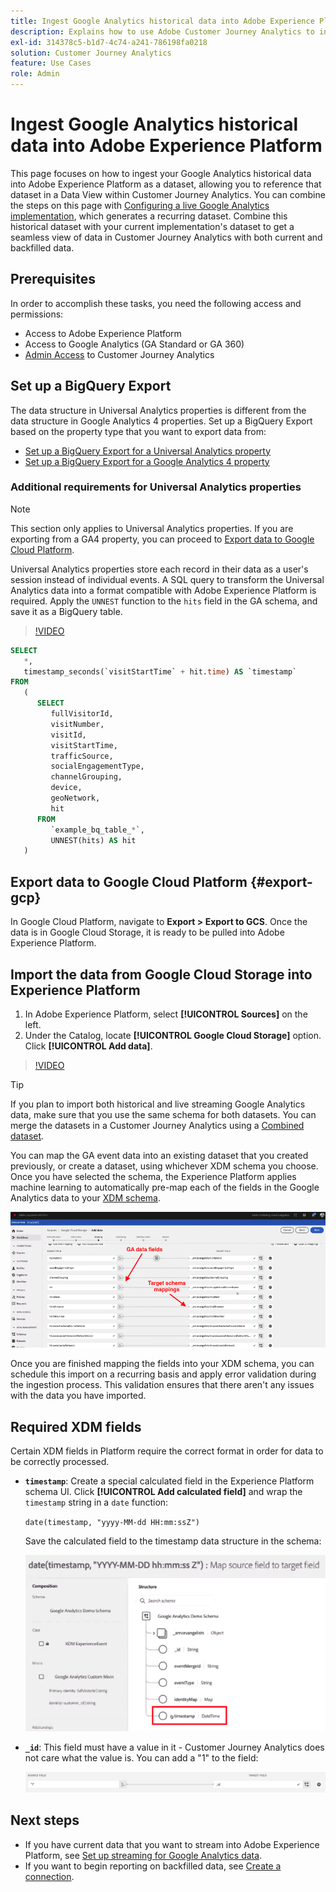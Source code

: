 ```yaml
---
title: Ingest Google Analytics historical data into Adobe Experience Platform
description: Explains how to use Adobe Customer Journey Analytics to ingest your Google Analytics data into Adobe Experience Platform. 
exl-id: 314378c5-b1d7-4c74-a241-786198fa0218
solution: Customer Journey Analytics
feature: Use Cases
role: Admin
---
```


# Ingest Google Analytics historical data into Adobe Experience Platform

This page focuses on how to ingest your Google Analytics historical data into Adobe Experience Platform as a dataset, allowing you to reference that dataset in a Data View within Customer Journey Analytics. You can combine the steps on this page with [Configuring a live Google Analytics implementation](streaming.md), which generates a recurring dataset. Combine this historical dataset with your current implementation's dataset to get a seamless view of data in Customer Journey Analytics with both current and backfilled data.

## Prerequisites

In order to accomplish these tasks, you need the following access and permissions:

* Access to Adobe Experience Platform
* Access to Google Analytics (GA Standard or GA 360)
* [Admin Access](/help/technotes/access-control.md) to Customer Journey Analytics

## Set up a BigQuery Export

The data structure in Universal Analytics properties is different from the data structure in Google Analytics 4 properties. Set up a BigQuery Export based on the property type that you want to export data from:

* [Set up a BigQuery Export for a Universal Analytics property](https://support.google.com/analytics/answer/3416092)
* [Set up a BigQuery Export for a Google Analytics 4 property](https://support.google.com/analytics/answer/9823238)

### Additional requirements for Universal Analytics properties

>[!NOTE]
>
>This section only applies to Universal Analytics properties. If you are exporting from a GA4 property, you can proceed to [Export data to Google Cloud Platform](#export-gcp).

Universal Analytics properties store each record in their data as a user's session instead of individual events. A SQL query to transform the Universal Analytics data into a format compatible with Adobe Experience Platform is required. Apply the `UNNEST` function to the `hits` field in the GA schema, and save it as a BigQuery table.

>[!VIDEO](https://video.tv.adobe.com/v/332634)

```sql
SELECT
   *,
   timestamp_seconds(`visitStartTime` + hit.time) AS `timestamp` 
FROM
   (
      SELECT
         fullVisitorId,
         visitNumber,
         visitId,
         visitStartTime,
         trafficSource,
         socialEngagementType,
         channelGrouping,
         device,
         geoNetwork,
         hit 
      FROM
         `example_bq_table_*`,
         UNNEST(hits) AS hit 
   )
```

## Export data to Google Cloud Platform {#export-gcp}

In Google Cloud Platform, navigate to **Export > Export to GCS**. Once the data is in Google Cloud Storage, it is ready to be pulled into Adobe Experience Platform.

## Import the data from Google Cloud Storage into Experience Platform

1. In Adobe Experience Platform, select **[!UICONTROL Sources]** on the left.
1. Under the Catalog, locate **[!UICONTROL Google Cloud Storage]** option. Click **[!UICONTROL Add data]**.

>[!VIDEO](https://video.tv.adobe.com/v/332676)

>[!TIP]
>
>If you plan to import both historical and live streaming Google Analytics data, make sure that you use the same schema for both datasets. You can merge the datasets in a Customer Journey Analytics using a [Combined dataset](/help/connections/combined-dataset.md).

You can map the GA event data into an existing dataset that you created previously, or create a dataset, using whichever XDM schema you choose. Once you have selected the schema, the Experience Platform applies machine learning to automatically pre-map each of the fields in the Google Analytics data to your [XDM schema](https://experienceleague.adobe.com/docs/experience-platform/xdm/home.html#ui).

![Schema map highlighting the GA data fields and the Target schema mappings](../assets/schema-map.png)

Once you are finished mapping the fields into your XDM schema, you can schedule this import on a recurring basis and apply error validation during the ingestion process. This validation ensures that there aren't any issues with the data you have imported.

## Required XDM fields

Certain XDM fields in Platform require the correct format in order for data to be correctly processed.

* **`timestamp`**: Create a special calculated field in the Experience Platform schema UI. Click **[!UICONTROL Add calculated field]** and wrap the `timestamp` string in a `date` function:

   `date(timestamp, "yyyy-MM-dd HH:mm:ssZ")`

   Save the calculated field to the timestamp data structure in the schema:

   ![Timestamp](../assets/timestamp.png)

* **`_id`**: This field must have a value in it - Customer Journey Analytics does not care what the value is. You can add a "1" to the field:

   ![ID](../assets/_id.png)

## Next steps

* If you have current data that you want to stream into Adobe Experience Platform, see [Set up streaming for Google Analytics data](streaming.md).
* If you want to begin reporting on backfilled data, see [Create a connection](/help/connections/create-connection.md).

